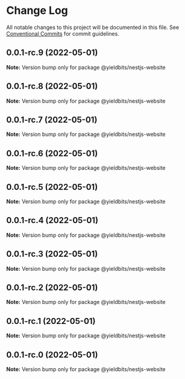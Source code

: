 # Change Log

All notable changes to this project will be documented in this file.
See [Conventional Commits](https://conventionalcommits.org) for commit guidelines.

## 0.0.1-rc.9 (2022-05-01)

**Note:** Version bump only for package @yieldbits/nestjs-website





## 0.0.1-rc.8 (2022-05-01)

**Note:** Version bump only for package @yieldbits/nestjs-website





## 0.0.1-rc.7 (2022-05-01)

**Note:** Version bump only for package @yieldbits/nestjs-website





## 0.0.1-rc.6 (2022-05-01)

**Note:** Version bump only for package @yieldbits/nestjs-website





## 0.0.1-rc.5 (2022-05-01)

**Note:** Version bump only for package @yieldbits/nestjs-website





## 0.0.1-rc.4 (2022-05-01)

**Note:** Version bump only for package @yieldbits/nestjs-website





## 0.0.1-rc.3 (2022-05-01)

**Note:** Version bump only for package @yieldbits/nestjs-website





## 0.0.1-rc.2 (2022-05-01)

**Note:** Version bump only for package @yieldbits/nestjs-website





## 0.0.1-rc.1 (2022-05-01)

**Note:** Version bump only for package @yieldbits/nestjs-website





## 0.0.1-rc.0 (2022-05-01)

**Note:** Version bump only for package @yieldbits/nestjs-website
